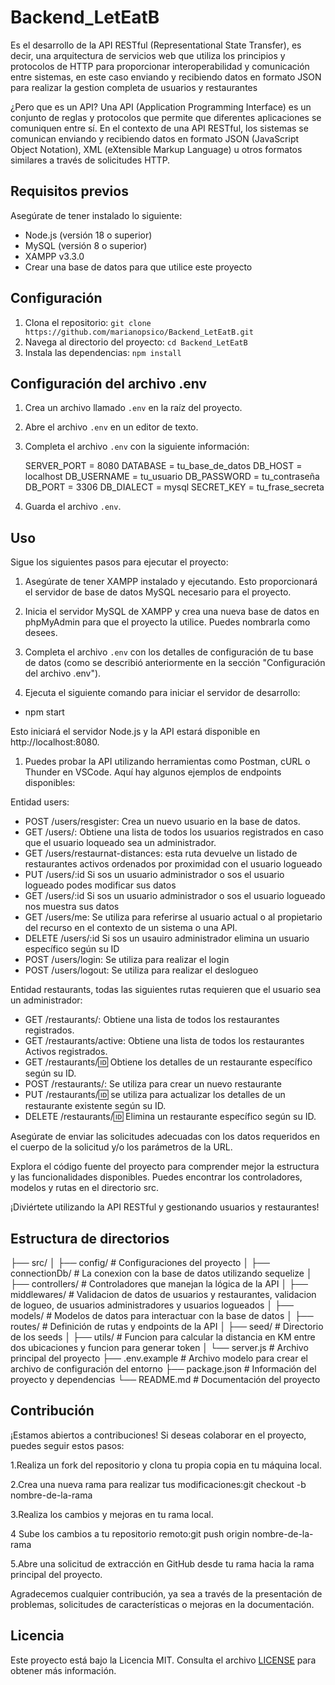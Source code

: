 # Backend_LetEatB

Es el desarrollo de la API RESTful (Representational State Transfer), es decir, una arquitectura de servicios web que utiliza los principios y protocolos
de HTTP para proporcionar interoperabilidad y comunicación entre sistemas, en este caso enviando y recibiendo datos en formato JSON para realizar la 
gestion completa de usuarios y restaurantes

¿Pero que es un API?
Una API (Application Programming Interface) es un conjunto de reglas y protocolos que permite que diferentes aplicaciones se comuniquen entre sí. 
En el contexto de una API RESTful, los sistemas se comunican enviando y recibiendo datos en formato JSON (JavaScript Object Notation), XML 
(eXtensible Markup Language) u otros formatos similares a través de solicitudes HTTP.

## Requisitos previos

Asegúrate de tener instalado lo siguiente:

- Node.js (versión 18 o superior)
- MySQL (versión 8 o superior)
- XAMPP v3.3.0
- Crear una base de datos para que utilice este proyecto

## Configuración

1. Clona el repositorio: `git clone https://github.com/marianopsico/Backend_LetEatB.git`
2. Navega al directorio del proyecto: `cd Backend_LetEatB`
3. Instala las dependencias: `npm install`

## Configuración del archivo .env

1. Crea un archivo llamado `.env` en la raíz del proyecto.
2. Abre el archivo `.env` en un editor de texto.
3. Completa el archivo `.env` con la siguiente información:

    SERVER_PORT = 8080
    DATABASE = tu_base_de_datos
    DB_HOST = localhost
    DB_USERNAME = tu_usuario
    DB_PASSWORD = tu_contraseña
    DB_PORT = 3306
    DB_DIALECT = mysql
    SECRET_KEY = tu_frase_secreta

4. Guarda el archivo `.env`.
   
## Uso

Sigue los siguientes pasos para ejecutar el proyecto:

1. Asegúrate de tener XAMPP instalado y ejecutando. Esto proporcionará el servidor de base de datos MySQL necesario para el proyecto.

2. Inicia el servidor MySQL de XAMPP y crea una nueva base de datos en phpMyAdmin para que el proyecto la utilice. Puedes nombrarla como desees.

3. Completa el archivo `.env` con los detalles de configuración de tu base de datos (como se describió anteriormente en la sección "Configuración del archivo .env").

4. Ejecuta el siguiente comando para iniciar el servidor de desarrollo:

  - npm start

   Esto iniciará el servidor Node.js y la API estará disponible en http://localhost:8080.

1. Puedes probar la API utilizando herramientas como Postman, cURL o Thunder en VSCode. Aquí hay algunos ejemplos de endpoints disponibles:

Entidad users:
- POST /users/resgister: Crea un nuevo usuario en la base de datos.
- GET /users/: Obtiene una lista de todos los usuarios registrados en caso que el usuario loqueado sea un administrador.
- GET /users/restaurnat-distances: esta ruta devuelve un listado de restaurantes activos ordenados por proximidad con el usuario logueado
- PUT /users/:id   Si sos un usuario administrador o sos el usuario logueado podes modificar sus datos
- GET /users/:id   Si sos un usuario administrador o sos el usuario logueado nos muestra sus datos
- GET /users/me:   Se utiliza para referirse al usuario actual o al propietario del recurso en el contexto de un sistema o una API. 
- DELETE /users/:id   Si sos un usauiro administrador elimina un usuario específico según su ID
- POST /users/login: Se utiliza para realizar el login
- POST /users/logout: Se utiliza para realizar el deslogueo

Entidad restaurants, todas las siguientes rutas requieren que el usuario sea un administrador:

- GET /restaurants/: Obtiene una lista de todos los restaurantes registrados.
- GET /restaurants/active: Obtiene una lista de todos los restaurantes Activos registrados.
- GET /restaurants/:id: Obtiene los detalles de un restaurante específico según su ID.
- POST /restaurants/:  Se utiliza para crear un nuevo restaurante
- PUT /restaurants/:id: se utiliza para actualizar los detalles de un restaurante existente según su ID.
- DELETE /restaurants/:id: Elimina un restaurante específico según su ID.

Asegúrate de enviar las solicitudes adecuadas con los datos requeridos en el cuerpo de la solicitud y/o los parámetros de la URL.

Explora el código fuente del proyecto para comprender mejor la estructura y las funcionalidades disponibles. 
Puedes encontrar los controladores, modelos y rutas en el directorio src.

¡Diviértete utilizando la API RESTful y gestionando usuarios y restaurantes!

## Estructura de directorios

├── src/
│   ├── config/                 # Configuraciones del proyecto
│   ├── connectionDb/           # La conexion con la base de datos utilizando sequelize
│   ├── controllers/            # Controladores que manejan la lógica de la API
│   ├── middlewares/            # Validacion de datos de usuarios y restaurantes, validacion de logueo, de usuarios administradores y usuarios logueados
│   ├── models/                 # Modelos de datos para interactuar con la base de datos
│   ├── routes/                 # Definición de rutas y endpoints de la API
│   ├── seed/                   # Directorio de los seeds
│   ├── utils/                  # Funcion para calcular la distancia en KM entre dos ubicaciones y funcion para generar token
│   └── server.js               # Archivo principal del proyecto
├── .env.example                # Archivo modelo para crear el archivo de configuración del entorno
├── package.json                # Información del proyecto y dependencias
└── README.md                   # Documentación del proyecto



## Contribución

¡Estamos abiertos a contribuciones! Si deseas colaborar en el proyecto, puedes seguir estos pasos:

  1.Realiza un fork del repositorio y clona tu propia copia en tu máquina local.
  
  2.Crea una nueva rama para realizar tus modificaciones:git checkout -b nombre-de-la-rama
  
  3.Realiza los cambios y mejoras en tu rama local.
  
  4 Sube los cambios a tu repositorio remoto:git push origin nombre-de-la-rama

  5.Abre una solicitud de extracción en GitHub desde tu rama hacia la rama principal del proyecto.

Agradecemos cualquier contribución, ya sea a través de la presentación de problemas, solicitudes de características o mejoras en la documentación.

## Licencia

Este proyecto está bajo la Licencia MIT. Consulta el archivo [LICENSE](LICENSE) para obtener más información.



